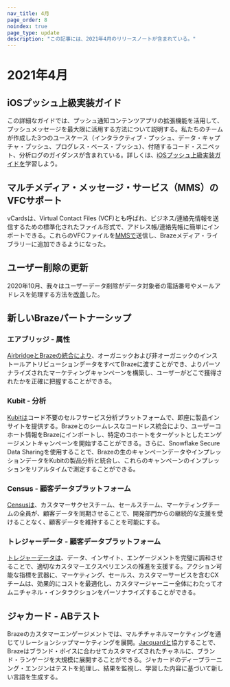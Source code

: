 ```yaml
---
nav_title: 4月
page_order: 8
noindex: true
page_type: update
description: "この記事には、2021年4月のリリースノートが含まれている。"
---
```

# 2021年4月

## iOSプッシュ上級実装ガイド

この詳細なガイドでは、プッシュ通知コンテンツアプリの拡張機能を活用して、プッシュメッセージを最大限に活用する方法について説明する。私たちのチームが作成した3つのユースケース（インタラクティブ・プッシュ、データ・キャプチャ・プッシュ、プログレス・ベース・プッシュ）、付随するコード・スニペット、分析ログのガイダンスが含まれている。詳しくは、[iOSプッシュ上級実装ガイドを](/docs/developer_guide/platform_integration_guides/swift/push_notifications/implementation_guide/)学習しよう。

## マルチメディア・メッセージ・サービス（MMS）のVFCサポート

vCardsは、Virtual Contact Files (VCF)とも呼ばれ、ビジネス/連絡先情報を送信するための標準化されたファイル形式で、アドレス帳/連絡先帳に簡単にインポートできる。これらのVFCファイルを[MMSで]({{site.baseurl}}/user_guide/message_building_by_channel/sms/mms/create/)送信し、Brazeメディア・ライブラリーに追加できるようになった。 

## ユーザー削除の更新

2020年10月、我々はユーザーデータ削除がデータ対象者の電話番号やメールアドレスを処理する方法を[改善]({{site.baseurl}}/help/release_notes/2020/october/)した。 

## 新しいBrazeパートナーシップ

### エアブリッジ - 属性

[AirbridgeとBrazeの統合により]({{site.baseurl}}/partners/message_orchestration/attribution/airbridge/)、オーガニックおよび非オーガニックのインストールアトリビューションデータをすべてBrazeに渡すことができ、よりパーソナライズされたマーケティングキャンペーンを構築し、ユーザーがどこで獲得されたかを正確に把握することができる。
### Kubit - 分析

[Kubitは]({{site.baseurl}}/partners/data_and_infrastructure_agility/analytics/kubit/)コード不要のセルフサービス分析プラットフォームで、即座に製品インサイトを提供する。Brazeとのシームレスなコードレス統合により、ユーザーコホート情報をBrazeにインポートし、特定のコホートをターゲットとしたエンゲージメントキャンペーンを開始することができる。さらに、Snowflake Secure Data Sharingを使用することで、Brazeの生のキャンペーンデータやインプレッションデータをKubitの製品分析と統合し、これらのキャンペーンのインプレッションをリアルタイムで測定することができる。 

### Census - 顧客データプラットフォーム

[Censusは]({{site.baseurl}}/partners/data_and_infrastructure_agility/customer_data_platform/census/)、カスタマーサクセスチーム、セールスチーム、マーケティングチームの全員が、顧客データを同期させることで、開発部門からの継続的な支援を受けることなく、顧客データを維持することを可能にする。

### トレジャーデータ - 顧客データプラットフォーム

[トレジャーデータは]({{site.baseurl}}/partners/data_and_infrastructure_agility/customer_data_platform/treasure_data/)、データ、インサイト、エンゲージメントを完璧に調和させることで、適切なカスタマーエクスペリエンスの推進を支援する。アクション可能な指標を武器に、マーケティング、セールス、カスタマーサービスを含むCXチームは、効果的にコストを最適化し、カスタマージャーニー全体にわたってオムニチャネル・インタラクションをパーソナライズすることができる。 

## ジャカード - ABテスト

Brazeのカスタマーエンゲージメントでは、マルチチャネルマーケティングを通じてリレーションシップマーケティングを展開。[Jacquardと]({{site.baseurl}}/partners/data_and_infrastructure_agility/ab_testing/jacquard/)協力することで、Brazeはブランド・ボイスに合わせてカスタマイズされたチャネルに、ブランド・ランゲージを大規模に展開することができる。ジャカードのディープラーニング・エンジンはテストを処理し、結果を監視し、学習した内容に基づいて新しい言語を生成する。 
